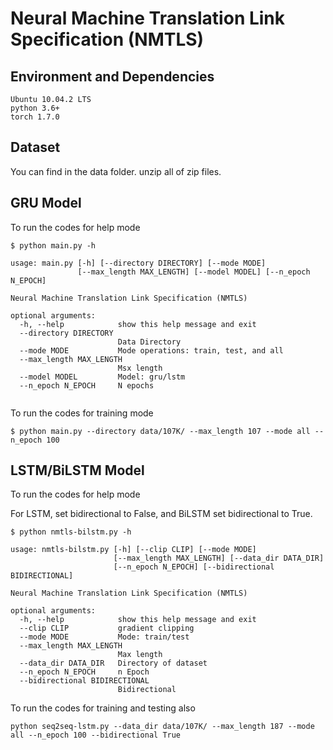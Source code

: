 # Neural Machine Translation Link Specification (NMTLS)

## Environment and Dependencies

```
Ubuntu 10.04.2 LTS
python 3.6+
torch 1.7.0
```
## Dataset
You can find in the data folder. unzip all of zip files.


## GRU Model

To run the codes for help mode

```
$ python main.py -h

usage: main.py [-h] [--directory DIRECTORY] [--mode MODE]
               [--max_length MAX_LENGTH] [--model MODEL] [--n_epoch N_EPOCH]

Neural Machine Translation Link Specification (NMTLS)

optional arguments:
  -h, --help            show this help message and exit
  --directory DIRECTORY
                        Data Directory
  --mode MODE           Mode operations: train, test, and all
  --max_length MAX_LENGTH
                        Msx length
  --model MODEL         Model: gru/lstm
  --n_epoch N_EPOCH     N epochs


```

To run the codes for training mode

```
$ python main.py --directory data/107K/ --max_length 107 --mode all --n_epoch 100

```
## LSTM/BiLSTM Model

To run the codes for help mode

For LSTM, set bidirectional to False, and BiLSTM set bidirectional to True.

```
$ python nmtls-bilstm.py -h

usage: nmtls-bilstm.py [-h] [--clip CLIP] [--mode MODE]
                       [--max_length MAX_LENGTH] [--data_dir DATA_DIR]
                       [--n_epoch N_EPOCH] [--bidirectional BIDIRECTIONAL]

Neural Machine Translation Link Specification (NMTLS)

optional arguments:
  -h, --help            show this help message and exit
  --clip CLIP           gradient clipping
  --mode MODE           Mode: train/test
  --max_length MAX_LENGTH
                        Max length
  --data_dir DATA_DIR   Directory of dataset
  --n_epoch N_EPOCH     n Epoch
  --bidirectional BIDIRECTIONAL
                        Bidirectional

```
To run the codes for training and testing also
```
python seq2seq-lstm.py --data_dir data/107K/ --max_length 187 --mode all --n_epoch 100 --bidirectional True
```
